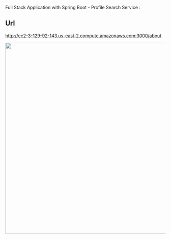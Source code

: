 Full Stack Application with Spring Boot - Profile Search Service :
## Url
http://ec2-3-129-92-143.us-east-2.compute.amazonaws.com:3000/about

<img src="20200728_090955.gif" width="600" height="600" />


